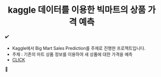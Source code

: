 <h1 align="center">
kaggle 데이터를 이용한 빅마트의 상품 가격 예측 
</h1>


:heavy_check_mark:
- Kaggle에서 Big Mart Sales Prediction를 주제로 진행한 프로젝트입니다. 
- 주제 : 기존의 마트 상품 정보를 이용하여 새 상품에 대한 가격을 예측
- [CLICK](https://eeyem.github.io/kaggle_bigmart/Project_bigmart_syj.html) 

:seedling:
 
 
